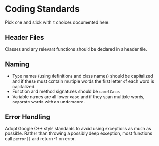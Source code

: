 # Coding Standards
Pick one and stick with it choices documented here. 

## Header Files
Classes and any relevant functions should be declared in a header file.

## Naming
* Type names (using definitions and class names) should be capitalized and if these must contain multiple words the first letter of each word is capitalized. 
* Function and method signatures should be ```camelCase```.
* Variable names are all lower case and if they span multiple words, separate words with an underscore.

## Error Handling
Adopt Google C++ style standards to avoid using exceptions as much as possible. Rather than throwing a possibly deep exception, most functions call ```perror()``` and return -1 on error.



